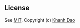 ## License

See [MIT](https://github.com/knd/hackerrank/blob/master/LICENSE). Copyright (c) [Khanh Dao](http://www.github.com/knd)
